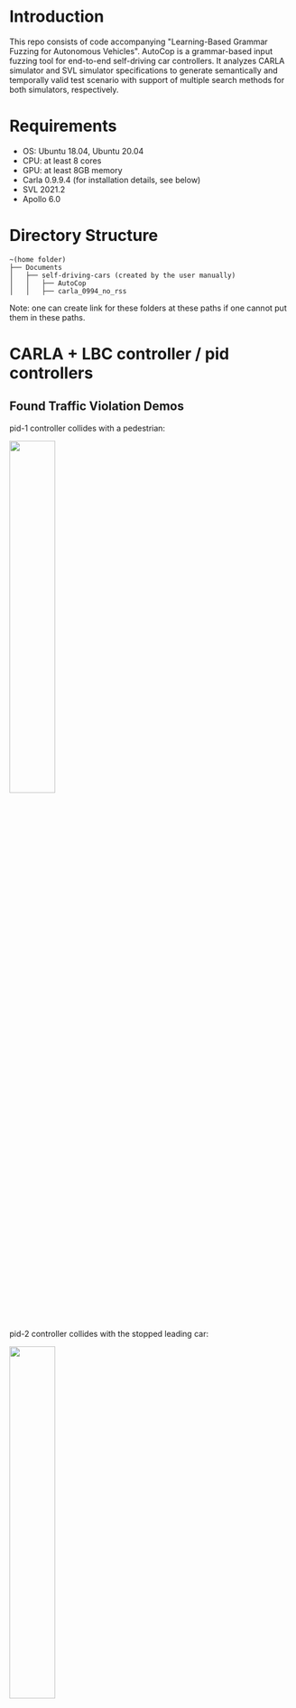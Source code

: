 # Introduction
This repo consists of code accompanying "Learning-Based Grammar Fuzzing for Autonomous Vehicles". AutoCop is a grammar-based input fuzzing tool for end-to-end self-driving car controllers. It analyzes CARLA simulator and SVL simulator specifications to generate semantically and temporally valid test scenario with support of multiple search methods for both simulators, respectively.

# Requirements
* OS: Ubuntu 18.04, Ubuntu 20.04
* CPU: at least 8 cores
* GPU: at least 8GB memory
* Carla 0.9.9.4 (for installation details, see below)
* SVL 2021.2
* Apollo 6.0

# Directory Structure
```
~(home folder)
├── Documents
│   ├── self-driving-cars (created by the user manually)
│   │   ├── AutoCop
│   │   ├── carla_0994_no_rss
```
Note: one can create link for these folders at these paths if one cannot put them in these paths.


# CARLA + LBC controller / pid controllers
## Found Traffic Violation Demos

pid-1 controller collides with a pedestrian:
<!-- pid-1 controller collides with a pedestrian: -->
<!-- <img src="gif_demos/autopilot_pid1_35_rgb.gif" width="40%" height="40%"/> -->
<img src="gif_demos/autopilot_pid1_35_rgb_with_car.gif" width="40%" height="40%"/>

pid-2 controller collides with the stopped leading car:
<!-- pid-2 controller collides with the stopped leading car: -->
<!-- <img src="gif_demos/pid_pid2_39_rgb.gif" width="40%" height="40%"/> -->
<img src="gif_demos/pid_pid2_39_rgb_with_car.gif" width="40%" height="40%"/>

lbc controller is going wrong lane:
<!-- lbc controller is going wrong lane: -->
<!--
<img src="gif_demos/lbc_58_rgb.gif" width="40%" height="40%"/> -->
<img src="gif_demos/lbc_58_rgb_with_car.gif" width="40%" height="40%"/>


## Demonstration of Uniqueness Definition for Traffic Violation
### A Found Traffic Violation
<img src="gif_demos/lbc_left_ped_8.gif" width="40%" height="40%"/>

### A Highly Similar One
<img src="gif_demos/lbc_left_ped_971.gif" width="40%" height="40%"/>

### A Distinct One
<img src="gif_demos/lbc_left_vehicle_982.gif" width="40%" height="40%"/>

## Setup
### Cloning this Repository

Clone this repo with all its submodules

```
git clone https://github.com/autofuzz2020/AutoCop --recursive
```

### Create Conda Environment and Install Python Packages
All python packages used are specified in `environment.yml`.

With conda installed, create the conda environment and install python packages used:
```
conda env create -f environment.yml
```
A conda environment with name `py385` should be created.

Activate this environment by running:
```
conda activate py385
```


### Installation of Carla 0.9.9.4
This code uses CARLA 0.9.9.4. You will need to first install CARLA 0.9.9.4, along with the additional maps.
See [link](https://github.com/carla-simulator/carla/releases/tag/0.9.9) for more instructions.

For convenience, the following commands can be used to install carla 0.9.9.4.

Download CARLA_0.9.9.4.tar.gz and AdditionalMaps_0.9.9.4.tar.gz from [link](https://github.com/carla-simulator/carla/releases/tag/0.9.9), put it at the same level of this repo, and run
```
mkdir carla_0994_no_rss
tar -xvzf CARLA_0.9.9.4.tar.gz -C carla_0994_no_rss
```
move `AdditionalMaps_0.9.9.4.tar.gz` to `carla_0994_no_rss/Import/` and in the folder `carla_0994_no_rss/` run:
```
./ImportAssets.sh
```
Then, run
```
cd carla_0994_no_rss/PythonAPI/carla/dist
easy_install carla-0.9.9-py3.7-linux-x86_64.egg
```
Test the installation by running
```
cd ../../..
./CarlaUE4.sh -quality-level=Epic -world-port=2000 -resx=800 -resy=600 -opengl
```
A window should pop up.

### Download a LBC pretrained model
LBC model is one of the models supported to be tested. A pretrained-model's checkpoint can be found at LBC author's provided [Wandb project](https://app.wandb.ai/bradyz/2020_carla_challenge_lbc).

Navigate to one of the runs, like https://app.wandb.ai/bradyz/2020_carla_challenge_lbc/runs/command_coefficient=0.01_sample_by=even_stage2/files

Go to the "files" tab, and download the model weights, named "epoch=24.ckpt". Move this model's checkpoint to the `models` folder (May need to create `models` folder under this repo's folder).



## Run Fuzzing
```
python ga_fuzzing.py -p 2015 -s 8791 -d 8792 --n_gen 6 --pop_size 50 -r 'town05_right_0' -c 'leading_car_braking_town05_fixed_npc_num' --algorithm_name nsga2-un --has_run_num 300 --objective_weights -1 1 1 0 0 0 0 0 0 0 --check_unique_coeff 0 0.2 0.5
```
For more API information, checkout the interface inside `ga_fuzzing.py`.


python ga_fuzzing.py -p 2015 -s 8791 -d 8792 --n_gen 2 --pop_size 2 -r 'town05_right_0' -c 'leading_car_braking_town05_fixed_npc_num' --algorithm_name nsga2-un --has_run_num 4 --objective_weights -1 1 1 0 0 0 0 0 0 0 --check_unique_coeff 0 0.2 0.5


## Check out maps and find coordinates
Check out the map coordinates by running
```
./CarlaUE4.sh -quality-level=Epic -world-port=2000 -resx=800 -resy=600 -opengl
```
in one's carla's folder to spin the carla server and then running
```
python carla_specific_utils/print_spectactor_coord.py --map Town05
```
in a separate window. Also see the corresponding birdview layout [here](https://carla.readthedocs.io/en/latest/core_map/) for direction and traffic lights information. Note to switch town map, one can change the parameter --map.



## Retrain model from scratch
Note: the retraining code only supports single-GPU training.
Download dataset [here](https://drive.google.com/file/d/1dwt9_EvXB1a6ihlMVMyYx0Bw0mN27SLy/view). Add the extra data got from fuzzing into the folder of the dataset and then run stage 1 and stage 2.

Stage 1 (~24 hrs on 2080Ti):
```
CUDA_VISIBLE_DEVICES=0 python carla_project/src/map_model.py --dataset_dir path/to/data
```

Stage 2 (~36 hrs on 2080Ti):
```
CUDA_VISIBLE_DEVICES=0 python carla_project/src/image_model.py --dataset_dir path/to/data --teacher_path path/to/model/from/stage1
```

## Model Fixing
### Rerun Found Bugs
```
CUDA_VISIBLE_DEVICES=0 python rerun_and_data_analysis/rerun_scenario.py --parent_folder path/to/data/for/finetuning
```

### Finetuning
Stage 2 finetuning:
```
CUDA_VISIBLE_DEVICES=0 python carla_project/src/image_model.py --dataset_dir path/to/data --teacher_path path/to/model/from/stage1
```

### Test Fixed Model
In `carla_specific_utils/carla_specific.py`, set the path `arguments.agent_config` under the condition `elif ego_car_model == 'lbc_augment'` to be that of the newly fine-tuned model.
```
CUDA_VISIBLE_DEVICES=0 python rerun_and_data_analysis/rerun_scenario.py --parent_folder path/to/data/for/finetuning --rerun_mode test --ego_car_model lbc_augment
```



# SVL + Apollo
## Setup
Install SVL2021.2 and Apollo 6.0 following [the documentation of Running latest Apollo with SVL Simulator](https://www.svlsimulator.com/docs/system-under-test/apollo-master-instructions/).

## Create Apollo 6.0 in Vehicles
SVL does not have a default "Apollo 6.0" for "Lincoln2017MKZ" under "Vehicles". To create one, one can duplicate "Apollo 5.0" and then add sensors "Clock Sensor" and "Signal Sensor" from "Apollo 6.0 (modular testing)".

## Run Fuzzing
Need to change `model_id` in svl_specific to one's own model_id on svl web UI.

Start Apollo and SVL API only respectively. Then in a separate terminal:
```
python ga_fuzzing.py --simulator svl --n_gen 10 --pop_size 50 --algorithm_name nsga2-un --has_run_num 500 --objective_weights -1 1 1 0 0 0 0 0 0 0 --check_unique_coeff 0 0.1 0.5 --episode_max_time 30 --ego_car_model apollo_6_with_signal --record_every_n_step 1
```





# Reference
This repo is partially built on top of [Carla Challenge (with LBC supported)](https://github.com/bradyz/2020_CARLA_challenge) and [pymoo](https://github.com/msu-coinlab/pymoo)
